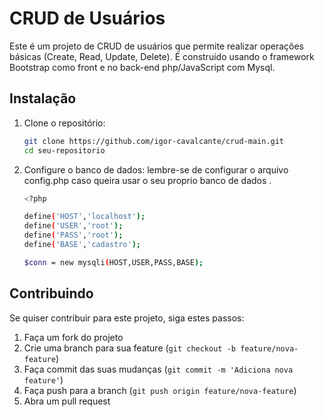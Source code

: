 # CRUD de Usuários

Este é um projeto de CRUD de usuários que permite realizar operações básicas (Create, Read, Update, Delete). É construído usando o framework Bootstrap como front e no back-end php/JavaScript com Mysql.


## Instalação

1. Clone o repositório:

    ```bash
    git clone https://github.com/igor-cavalcante/crud-main.git
    cd seu-repositorio
    ```
    
2. Configure o banco de dados:
    lembre-se de configurar o arquivo config.php caso queira usar o seu proprio banco de dados .
    ```bash
    <?php 

    define('HOST','localhost');
    define('USER','root');
    define('PASS','root');
    define('BASE','cadastro');
    
    $conn = new mysqli(HOST,USER,PASS,BASE);

    ```
## Contribuindo

Se quiser contribuir para este projeto, siga estes passos:

1. Faça um fork do projeto
2. Crie uma branch para sua feature (`git checkout -b feature/nova-feature`)
3. Faça commit das suas mudanças (`git commit -m 'Adiciona nova feature'`)
4. Faça push para a branch (`git push origin feature/nova-feature`)
5. Abra um pull request
